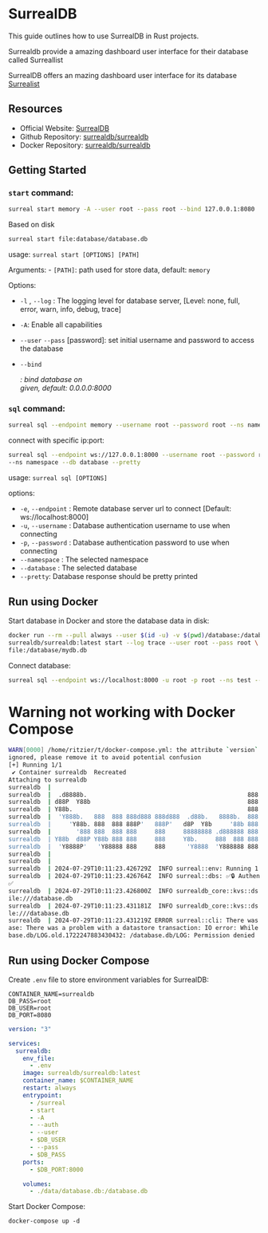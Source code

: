 # SurrealDB

This guide outlines how to use SurrealDB in Rust projects.

Surrealdb provide a amazing dashboard user interface for their database called
Surreallist

SurrealDB offers an mazing dashboard user interface for its database
[Surrealist](https://surrealdb.com/surrealist)

## Resources

-   Official Website: [SurrealDB](https://surrealdb.com)
-   Github Repository:
    [surrealdb/surrealdb](https://github.com/surrealdb/surrealdb)
-   Docker Repository: [surrealdb/surrealdb](https://hub.docker.com/surrealdb/surrealdb)

## Getting Started

### `start` command:

```sh
surreal start memory -A --user root --pass root --bind 127.0.0.1:8080
```

Based on disk

```sh
surreal start file:database/database.db
```

usage: `surreal start [OPTIONS] [PATH]`

Arguments: - `[PATH]`: path used for store data, default: `memory`

Options:

-   `-l` , `--log` <LOG>: The logging level for database server, [Level: none, full, error, warn, info, debug, trace]
-   `-A`: Enable all capabilities

-   `--user` <user> `--pass` [password]: set initial username and password to access the database

-   `--bind` <address>: bind database on <address> given, default: 0.0.0.0:8000

### `sql` command:

```sh
surreal sql --endpoint memory --username root --password root --ns namespace --db database --pretty
```

connect with specific ip:port:

```sh
surreal sql --endpoint ws://127.0.0.1:8000 --username root --password root
--ns namespace --db database --pretty
```

usage: `surreal sql [OPTIONS]`

options:

-   `-e`, `--endpoint` <ENDPOINT>: Remote database server url to connect [Default: ws://localhost:8000]
-   `-u`, `--username` <USERNAME>: Database authentication username to use when
    connecting
-   `-p`, `--password` <PASSWORD>: Database authentication password to use when connecting
-   `--namespace` <NAMESPACE>: The selected namespace
-   `--database` <DATABASE>: The selected database
-   `--pretty`: Database response should be pretty printed

## Run using Docker

Start database in Docker and store the database data in disk:

```sh
docker run --rm --pull always --user $(id -u) -v $(pwd)/database:/database --name surrealdb -p 8000:8000 \
surrealdb/surrealdb:latest start --log trace --user root --pass root \
file:/database/mydb.db
```

Connect database:

```sh
surreal sql --endpoint ws://localhost:8000 -u root -p root --ns test --db test --pretty
```

# Warning not working with Docker Compose

```sh
WARN[0000] /home/ritzier/t/docker-compose.yml: the attribute `version` is obsolete, it will be
ignored, please remove it to avoid potential confusion
[+] Running 1/1
 ✔ Container surrealdb  Recreated                                                         0.1s
Attaching to surrealdb
surrealdb  |
surrealdb  |  .d8888b.                                             888 8888888b.  888888b.
surrealdb  | d88P  Y88b                                            888 888  'Y88b 888  '88b
surrealdb  | Y88b.                                                 888 888    888 888  .88P
surrealdb  |  'Y888b.   888  888 888d888 888d888  .d88b.   8888b.  888 888    888 8888888K.
surrealdb  |     'Y88b. 888  888 888P'   888P'   d8P  Y8b     '88b 888 888    888 888  'Y88b
surrealdb  |       '888 888  888 888     888     88888888 .d888888 888 888    888 888    888
surrealdb  | Y88b  d88P Y88b 888 888     888     Y8b.     888  888 888 888  .d88P 888   d88P
surrealdb  |  'Y8888P'   'Y88888 888     888      'Y8888  'Y888888 888 8888888P'  8888888P'
surrealdb  |
surrealdb  |
surrealdb  | 2024-07-29T10:11:23.426729Z  INFO surreal::env: Running 1.5.4 for linux on x86_64
surrealdb  | 2024-07-29T10:11:23.426764Z  INFO surreal::dbs: ✅🔒 Authentication is enabled 🔒
✅
surrealdb  | 2024-07-29T10:11:23.426800Z  INFO surrealdb_core::kvs::ds: Starting kvs store at f
ile:///database.db
surrealdb  | 2024-07-29T10:11:23.431181Z  INFO surrealdb_core::kvs::ds: Started kvs store at fi
le:///database.db
surrealdb  | 2024-07-29T10:11:23.431219Z ERROR surreal::cli: There was a problem with the datab
ase: There was a problem with a datastore transaction: IO error: While renaming a file to /data
base.db/LOG.old.1722247883430432: /database.db/LOG: Permission denied
```

## Run using Docker Compose

Create `.env` file to store environment variables for SurrealDB:

```.env
CONTAINER_NAME=surrealdb
DB_PASS=root
DB_USER=root
DB_PORT=8080
```

```docker-compose.yml
version: "3"

services:
  surrealdb:
    env_file:
      - .env
    image: surrealdb/surrealdb:latest
    container_name: $CONTAINER_NAME
    restart: always
    entrypoint:
      - /surreal
      - start
      - -A
      - --auth
      - --user
      - $DB_USER
      - --pass
      - $DB_PASS
    ports:
      - $DB_PORT:8000

    volumes:
      - ./data/database.db:/database.db
```

Start Docker Compose:

`docker-compose up -d`

##
